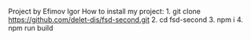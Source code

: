 Project by Efimov Igor
How to install my project:
    1. git clone https://github.com/delet-dis/fsd-second.git
    2. cd fsd-second
    3. npm i
    4. npm run build